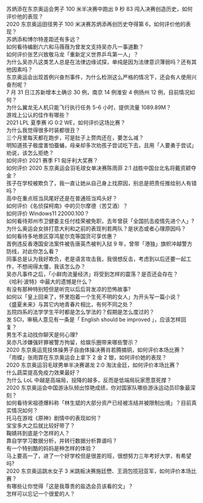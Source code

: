 苏炳添在东京奥运会男子 100 米半决赛中跑出 9 秒 83 闯入决赛创造历史，如何评价他的表现？  
2020 东京奥运田径男子 100 米决赛苏炳添再创历史夺得第 6，如何评价他的表现？  
苏炳添和博尔特差距还有多远？  
如何看待编剧六六和马薇薇为曾发文支持吴亦凡一事道歉？  
如何评价张艺兴致敬马龙「重新定义世界乒乓第一人」？  
为什么吴亦凡这类艺人总是在法律边缘试探，单纯是因为法律意识薄弱吗？还有其他因素吗？  
东京奥运会出现首例兴奋剂事件，为什么检测这么严格的情况下，还会有人使用兴奋剂呢？  
7 月 31 日江苏新增本土确诊 30 例，南京 14 例淮安 4 例扬州 12 例，目前情况如何？  
为什么翼龙无人机只能飞行执行任务 5-6 小时，提供流量 1089.89M？  
游戏上公认的佳作有哪些？  
2021 LPL 夏季赛 iG 0:2 WE，如何评价这场比赛？  
为什么我觉得很多时装都很丑？  
三个月里每天都在跑步，可是肚子上赘肉还在，要怎么减？  
明知道孩子极度害怕蚕蛹，母亲却多次劝孩子尝试吃下去，且用「人要勇于尝试」劝说，该怎么拒绝？  
如何评价 2021 赛季 F1 匈牙利大奖赛？  
如何评价 2020 东京奥运会羽毛球女单决赛陈雨菲 2:1 战胜中国台北名将戴资颖夺金？  
孩子在学校被欺负了，我一直让她从自己身上找原因，别总是把责任推给别人有错吗？  
高中在重点班当凤尾好还是在普通班当鸡头好？  
如何评价《名侦探柯南》中的贝尔摩德（苦艾酒）？  
如何评价 Windows11 22000.100？  
如何看待郑州市卫健委主任付桂荣被免职，去年曾获「全国抗击疫情先进个人」?  
为什么奥运会女排打意大利和之前的表现判若两队？是状态或者心理原因吗？  
如何看待多地景区穿鸿星尔克等国货可享优惠？  
首例违反香港国安法案件被告唐英杰被判入狱 9 年，曾带「港独」旗帜冲越警方防线，对此你怎么看？  
同事总是认为我好欺负，老是语言攻击我，我很想反击，考虑到以后还要一起工作，不想闹得太僵，我该怎么办？  
吴亦凡事件之后，「小鲜肉流量经济」将受到怎样的震荡？是否还会存在？  
《哈利·波特》中最大的遗憾是什么？  
有没有那种特别短但是听完以后后背发凉的恐怖故事?  
如何以「皇上回来了，怀里抱着一个生死不明的女人」为开头写一篇小说？  
《盛夏未来》与其它内地青春片相比，有何不同之处？  
五院四系的法学学生平时都是怎么学法的？假期是怎么度过的？  
发 SCI，审稿人意见有一条是「 English should be improved 」，应该怎样回复？  
男生不主动找你聊天是何心理?  
吴亦凡涉嫌强奸罪被警方拘留，给娱乐圈带来哪些警示？  
2020 东京奥运竞技体操男子自由体操决赛肖若腾摘铜，如何评价本场比赛？  
「雨蝶」张雨霏在东京奥运会上拿下 2 金 2 银，如何评价她的表现？  
2020 东京奥运羽毛球男单半决赛谌龙 2:0 淘汰金廷，如何评价本场比赛？  
什么蔬菜提高免疫力效果最好？  
为什么 LoL 中越是高端局，投降的越多，反而是低端局玩家愿意死撑？  
2020 东京奥运会中国游泳队频出惊艳成绩，你对国家队哪些游泳运动员印象最深刻？  
如何看待宋祖德爆料称「林生斌的大部分资产已经被冻结并被限制出境」？目前真实情况如何？  
托马在游戏《原神》剧情中的表现如何？  
宝宝多大之后就比较好带了？  
鞠婧祎到底是个怎样的人？  
靠自学学习数据分析，并转行数据分析靠谱吗？  
有一个特别酷的妈妈是种怎样的体验？  
马上要高一了，进了一个好学校但是很差的班，很想努力三年考好大学，有希望吗?  
2020 东京奥运跳水女子 3 米跳板决赛施廷懋、王涵包揽冠亚军，如何评价本场比赛？  
有哪些让你觉得「这是我尊贵的盐选会员该看的文」？  
怎样可以忘记一个很爱的人？  

